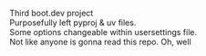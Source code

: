 Third boot.dev project \
Purposefully left pyproj & uv files. \
Some options changeable within usersettings file. \
Not like anyone is gonna read this repo. Oh, well
